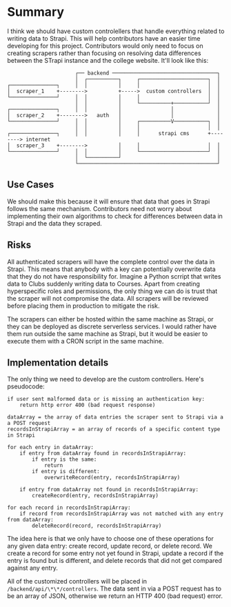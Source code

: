 # Summary

I think we should have custom controlellers that handle everything related to writing data to Strapi. This will help contributors have an easier time developing for this project. Contributors would only need to focus on creating scrapers rather than focusing on resolving data differences between the STrapi instance and the college website. It'll look like this:

```
                      ┌── backend ──────────────────────────────────┐
                      │  ┌──────────┐     ┌──────────────────────┐  │
┌───────────────┐     │  │          │     │                      │  │
│  scraper_1    +-------->          +----->  custom controllers  │  │
└───────────────┘     │  │          │     │                      │  │
                      │  │          │     └──────────+───────────┘  │
┌───────────────┐     │  │          │                │              │
│  scraper_2    +-------->   auth   │                │              │
└───────────────┘     │  │          │     ┌──────────V───────────┐  │
                      │  │          │     │                      │  │
┌───────────────┐     │  │          │     │      strapi cms      +--------> internet
│  scraper_3    +-------->          │     │                      │  │
└───────────────┘     │  │          │     └──────────────────────┘  │
                      │  └──────────┘                               │
                      └─────────────────────────────────────────────┘
```

## Use Cases

We should make this because it will ensure that data that goes in Strapi follows the same mechanism. Contributors need not worry about implementing their own algorithms to check for differences between data in Strapi and the data they scraped.

## Risks

All authenticated scrapers will have the complete control over the data in Strapi. This means that anybody with a key can potentially overwrite data that they do not have responsibility for. Imagine a Python scrript that writes data to Clubs suddenly writing data to Courses. Apart from creating hyperspecific roles and permissions, the only thing we can do is trust that the scraper will not compromise the data. All scrapers will be reviewed before placing them in production to mitigate the risk.

The scrapers can either be hosted within the same machine as Strapi, or they can be deployed as discrete serverless services. I would rather have them run outside the same machine as Strapi, but it would be easier to execute them with a CRON script in the same machine.

## Implementation details

The only thing we need to develop are the custom controllers. Here's pseudocode:

```
if user sent malformed data or is missing an authentication key:
    return http error 400 (bad request response)

dataArray = the array of data entries the scraper sent to Strapi via a a POST request
recordsInStrapiArray = an array of records of a specific content type in Strapi

for each entry in dataArray:
    if entry from dataArray found in recordsInStrapiArray:
        if entry is the same:
            return
        if entry is different:
            overwriteRecord(entry, recordsInStrapiArray)

    if entry from dataArray not found in recordsInStrapiArray:
        createRecord(entry, recordsInStrapiArray)

for each record in recordsInStrapiArray:
    if record from recordsInStrapiArray was not matched with any entry from dataArray:
        deleteRecord(record, recordsInStrapiArray)
```

The idea here is that we only have to choose one of these operations for any given data entry: create record, update record, or delete record. We create a record for some entry not yet found in Strapi, update a record if the entry is found but is different, and delete records that did not get compared against any entry.

All of the customized controllers will be placed in `/backend/api/\*\*/controllers`. The data sent in via a POST request has to be an array of JSON, otherwise we return an HTTP 400 (bad request) error.
